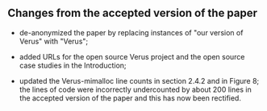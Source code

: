 ## Changes from the accepted version of the paper

* de-anonymized the paper by replacing instances of "our version of Verus" with "Verus";

* added URLs for the open source Verus project and the open source case studies in the Introduction;

* updated the Verus-mimalloc line counts in section 2.4.2 and in Figure 8; the lines of code were incorrectly undercounted by about 200 lines in the accepted version of the paper and this has now been rectified.

